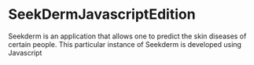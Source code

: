 # SeekDermJavascriptEdition
 Seekderm is an application that allows one to predict the skin diseases of certain people. This particular instance of Seekderm is developed using Javascript
